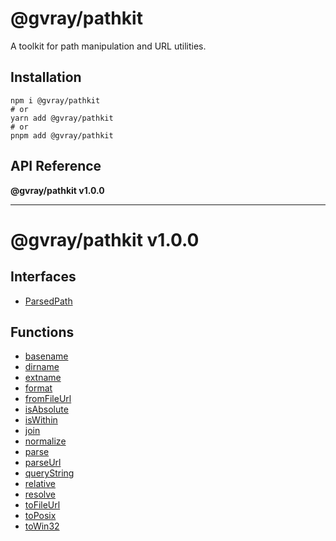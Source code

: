 # @gvray/pathkit

A toolkit for path manipulation and URL utilities.

## Installation

```shell
npm i @gvray/pathkit
# or
yarn add @gvray/pathkit
# or
pnpm add @gvray/pathkit
```
<!-- AUTO-API-START -->

## API Reference

**@gvray/pathkit v1.0.0**

***

# @gvray/pathkit v1.0.0

## Interfaces

- [ParsedPath](interfaces/ParsedPath.md)

## Functions

- [basename](docs/functions/basename.md)
- [dirname](docs/functions/dirname.md)
- [extname](docs/functions/extname.md)
- [format](docs/functions/format.md)
- [fromFileUrl](docs/functions/fromFileUrl.md)
- [isAbsolute](docs/functions/isAbsolute.md)
- [isWithin](docs/functions/isWithin.md)
- [join](docs/functions/join.md)
- [normalize](docs/functions/normalize.md)
- [parse](docs/functions/parse.md)
- [parseUrl](docs/functions/parseUrl.md)
- [queryString](docs/functions/queryString.md)
- [relative](docs/functions/relative.md)
- [resolve](docs/functions/resolve.md)
- [toFileUrl](docs/functions/toFileUrl.md)
- [toPosix](docs/functions/toPosix.md)
- [toWin32](docs/functions/toWin32.md)

<!-- AUTO-API-END -->